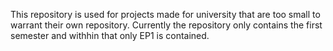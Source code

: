 This repository is used for projects made for university that are too small to warrant their own repository.
Currently the repository only contains the first semester and withhin that only EP1 is contained.